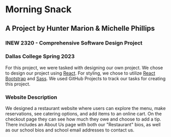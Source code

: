 
# Morning Snack

## A Project by Hunter Marion & Michelle Phillips
### INEW 2320 - Comprehensive Software Design Project
### Dallas College Spring 2023

For this project, we were tasked with designing our own project. We chose to design our project using [React](https://react.dev/). For styling, we chose to utilize [React Bootstrap](https://react-bootstrap.github.io/) and [Sass](https://sass-lang.com/). We used GitHub Projects to track our tasks for creating this project.

  ### Website Description
  
We designed a restaurant website where users can explore the menu, make reservations, see catering options, and add items to an online cart. On the checkout page they can see how much they owe and choose to add a tip. There includes an About Us page with both our "Restaurant" bios, as well as our school bios and school email addresses to contact us.